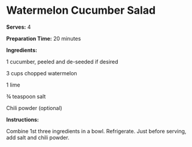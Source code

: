 Watermelon Cucumber Salad
=========================

**Serves:** 4

**Preparation Time:** 20 minutes

**Ingredients:**

1 cucumber, peeled and de-seeded if desired

3 cups chopped watermelon

1 lime

¾ teaspoon salt

Chili powder (optional)

**Instructions:**

Combine 1st three ingredients in a bowl. Refrigerate. Just before serving, add salt and chili powder.
